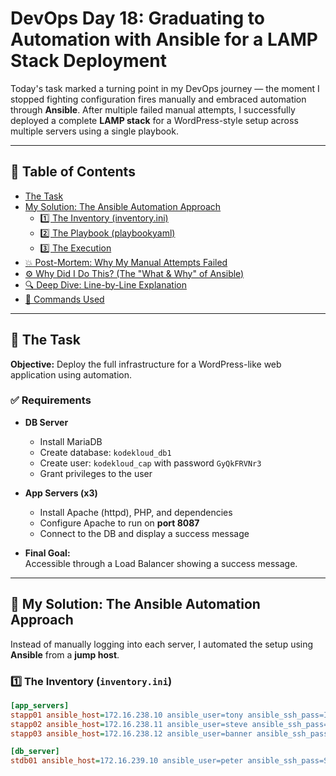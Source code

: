 # DevOps Day 18: Graduating to Automation with Ansible for a LAMP Stack Deployment

Today's task marked a turning point in my DevOps journey — the moment I stopped fighting configuration fires manually and embraced automation through **Ansible**. After multiple failed manual attempts, I successfully deployed a complete **LAMP stack** for a WordPress-style setup across multiple servers using a single playbook.

---

## 🧠 Table of Contents
- [The Task](#the-task)
- [My Solution: The Ansible Automation Approach](#my-solution-the-ansible-automation-approach)
  - [1️⃣ The Inventory (inventory.ini)](#1️⃣-the-inventory-inventoryini)
  - [2️⃣ The Playbook (playbookyaml)](#2️⃣-the-playbook-playbookyaml)
  - [3️⃣ The Execution](#3️⃣-the-execution)
- [💥 Post-Mortem: Why My Manual Attempts Failed](#💥-post-mortem-why-my-manual-attempts-failed)
- [⚙️ Why Did I Do This? (The "What & Why" of Ansible)](#⚙️-why-did-i-do-this-the-what--why-of-ansible)
- [🔍 Deep Dive: Line-by-Line Explanation](#🔍-deep-dive-line-by-line-explanation)
- [📜 Commands Used](#📜-commands-used)

---

## 🧩 The Task
**Objective:** Deploy the full infrastructure for a WordPress-like web application using automation.

### ✅ Requirements
- **DB Server**
  - Install MariaDB
  - Create database: `kodekloud_db1`
  - Create user: `kodekloud_cap` with password `GyQkFRVNr3`
  - Grant privileges to the user

- **App Servers (x3)**
  - Install Apache (httpd), PHP, and dependencies
  - Configure Apache to run on **port 8087**
  - Connect to the DB and display a success message

- **Final Goal:**  
  Accessible through a Load Balancer showing a success message.

---

## 🧰 My Solution: The Ansible Automation Approach
Instead of manually logging into each server, I automated the setup using **Ansible** from a **jump host**.

### 1️⃣ The Inventory (`inventory.ini`)
```ini
[app_servers]
stapp01 ansible_host=172.16.238.10 ansible_user=tony ansible_ssh_pass=Ir0nM@n ansible_become_pass=Ir0nM@n
stapp02 ansible_host=172.16.238.11 ansible_user=steve ansible_ssh_pass=Am3ric@ ansible_become_pass=Am3ric@
stapp03 ansible_host=172.16.238.12 ansible_user=banner ansible_ssh_pass=BigGr33n ansible_become_pass=BigGr33n

[db_server]
stdb01 ansible_host=172.16.239.10 ansible_user=peter ansible_ssh_pass=Sp!dy ansible_become_pass=Sp!dy

